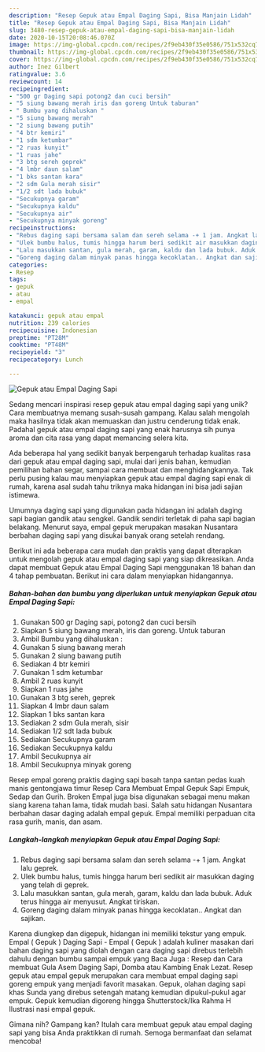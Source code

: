```yaml
---
description: "Resep Gepuk atau Empal Daging Sapi, Bisa Manjain Lidah"
title: "Resep Gepuk atau Empal Daging Sapi, Bisa Manjain Lidah"
slug: 3480-resep-gepuk-atau-empal-daging-sapi-bisa-manjain-lidah
date: 2020-10-15T20:08:46.070Z
image: https://img-global.cpcdn.com/recipes/2f9eb430f35e0586/751x532cq70/gepuk-atau-empal-daging-sapi-foto-resep-utama.jpg
thumbnail: https://img-global.cpcdn.com/recipes/2f9eb430f35e0586/751x532cq70/gepuk-atau-empal-daging-sapi-foto-resep-utama.jpg
cover: https://img-global.cpcdn.com/recipes/2f9eb430f35e0586/751x532cq70/gepuk-atau-empal-daging-sapi-foto-resep-utama.jpg
author: Inez Gilbert
ratingvalue: 3.6
reviewcount: 14
recipeingredient:
- "500 gr Daging sapi potong2 dan cuci bersih"
- "5 siung bawang merah iris dan goreng Untuk taburan"
- " Bumbu yang dihaluskan "
- "5 siung bawang merah"
- "2 siung bawang putih"
- "4 btr kemiri"
- "1 sdm ketumbar"
- "2 ruas kunyit"
- "1 ruas jahe"
- "3 btg sereh geprek"
- "4 lmbr daun salam"
- "1 bks santan kara"
- "2 sdm Gula merah sisir"
- "1/2 sdt lada bubuk"
- "Secukupnya garam"
- "Secukupnya kaldu"
- "Secukupnya air"
- "Secukupnya minyak goreng"
recipeinstructions:
- "Rebus daging sapi bersama salam dan sereh selama -+ 1 jam. Angkat lalu geprek."
- "Ulek bumbu halus, tumis hingga harum beri sedikit air masukkan daging yang telah di geprek."
- "Lalu masukkan santan, gula merah, garam, kaldu dan lada bubuk. Aduk terus hingga air menyusut. Angkat tiriskan."
- "Goreng daging dalam minyak panas hingga kecoklatan.. Angkat dan sajikan."
categories:
- Resep
tags:
- gepuk
- atau
- empal

katakunci: gepuk atau empal 
nutrition: 239 calories
recipecuisine: Indonesian
preptime: "PT28M"
cooktime: "PT48M"
recipeyield: "3"
recipecategory: Lunch

---
```



![Gepuk atau Empal Daging Sapi](https://img-global.cpcdn.com/recipes/2f9eb430f35e0586/751x532cq70/gepuk-atau-empal-daging-sapi-foto-resep-utama.jpg)

Sedang mencari inspirasi resep gepuk atau empal daging sapi yang unik? Cara membuatnya memang susah-susah gampang. Kalau salah mengolah maka hasilnya tidak akan memuaskan dan justru cenderung tidak enak. Padahal gepuk atau empal daging sapi yang enak harusnya sih punya aroma dan cita rasa yang dapat memancing selera kita.

Ada beberapa hal yang sedikit banyak berpengaruh terhadap kualitas rasa dari gepuk atau empal daging sapi, mulai dari jenis bahan, kemudian pemilihan bahan segar, sampai cara membuat dan menghidangkannya. Tak perlu pusing kalau mau menyiapkan gepuk atau empal daging sapi enak di rumah, karena asal sudah tahu triknya maka hidangan ini bisa jadi sajian istimewa.

Umumnya daging sapi yang digunakan pada hidangan ini adalah daging sapi bagian gandik atau sengkel. Gandik sendiri terletak di paha sapi bagian belakang. Menurut saya, empal gepuk merupakan masakan Nusantara berbahan daging sapi yang disukai banyak orang setelah rendang.


Berikut ini ada beberapa cara mudah dan praktis yang dapat diterapkan untuk mengolah gepuk atau empal daging sapi yang siap dikreasikan. Anda dapat membuat Gepuk atau Empal Daging Sapi menggunakan 18 bahan dan 4 tahap pembuatan. Berikut ini cara dalam menyiapkan hidangannya.

<!--inarticleads1-->

##### Bahan-bahan dan bumbu yang diperlukan untuk menyiapkan Gepuk atau Empal Daging Sapi:

1. Gunakan 500 gr Daging sapi, potong2 dan cuci bersih
1. Siapkan 5 siung bawang merah, iris dan goreng. Untuk taburan
1. Ambil  Bumbu yang dihaluskan :
1. Gunakan 5 siung bawang merah
1. Gunakan 2 siung bawang putih
1. Sediakan 4 btr kemiri
1. Gunakan 1 sdm ketumbar
1. Ambil 2 ruas kunyit
1. Siapkan 1 ruas jahe
1. Gunakan 3 btg sereh, geprek
1. Siapkan 4 lmbr daun salam
1. Siapkan 1 bks santan kara
1. Sediakan 2 sdm Gula merah, sisir
1. Sediakan 1/2 sdt lada bubuk
1. Sediakan Secukupnya garam
1. Sediakan Secukupnya kaldu
1. Ambil Secukupnya air
1. Ambil Secukupnya minyak goreng


Resep empal goreng praktis daging sapi basah tanpa santan pedas kuah manis gentongjawa timur Resep Cara Membuat Empal Gepuk Sapi Empuk, Sedap dan Gurih. Broken Empal juga bisa digunakan sebagai menu makan siang karena tahan lama, tidak mudah basi. Salah satu hidangan Nusantara berbahan dasar daging adalah empal gepuk. Empal memiliki perpaduan cita rasa gurih, manis, dan asam. 

<!--inarticleads2-->

##### Langkah-langkah menyiapkan Gepuk atau Empal Daging Sapi:

1. Rebus daging sapi bersama salam dan sereh selama -+ 1 jam. Angkat lalu geprek.
1. Ulek bumbu halus, tumis hingga harum beri sedikit air masukkan daging yang telah di geprek.
1. Lalu masukkan santan, gula merah, garam, kaldu dan lada bubuk. Aduk terus hingga air menyusut. Angkat tiriskan.
1. Goreng daging dalam minyak panas hingga kecoklatan.. Angkat dan sajikan.


Karena diungkep dan digepuk, hidangan ini memiliki tekstur yang empuk. Empal ( Gepuk ) Daging Sapi - Empal ( Gepuk ) adalah kuliner masakan dari bahan daging sapi yang diolah dengan cara daging sapi direbus terlebih dahulu dengan bumbu sampai empuk yang Baca Juga : Resep dan Cara membuat Gula Asem Daging Sapi, Domba atau Kambing Enak Lezat. Resep gepuk atau empal gepuk merupakan cara membuat empal daging sapi goreng empuk yang menjadi favorit masakan. Gepuk, olahan daging sapi khas Sunda yang direbus setengah matang kemudian dipukul-pukul agar empuk. Gepuk kemudian digoreng hingga Shutterstock/Ika Rahma H Ilustrasi nasi empal gepuk. 

Gimana nih? Gampang kan? Itulah cara membuat gepuk atau empal daging sapi yang bisa Anda praktikkan di rumah. Semoga bermanfaat dan selamat mencoba!

